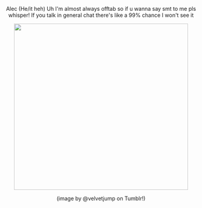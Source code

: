 <p align="center">
Alec (He/it heh)
Uh I'm almost always offtab so if u wanna say smt to me pls whisper! If you talk in general chat there's like a 99% chance I won't see it
<p
  
<p align="center">
  <img width="460" height="440" src="https://64.media.tumblr.com/3d4752d6cec4e55834951ad5fab4ef58/76800dbb33f62146-ab/s400x600/00f12ec689e99c7a589335fc78ca38ad98674247.gifv">
</p>

<p align="center">
(image by @velvetjump on Tumblr!)
<p
